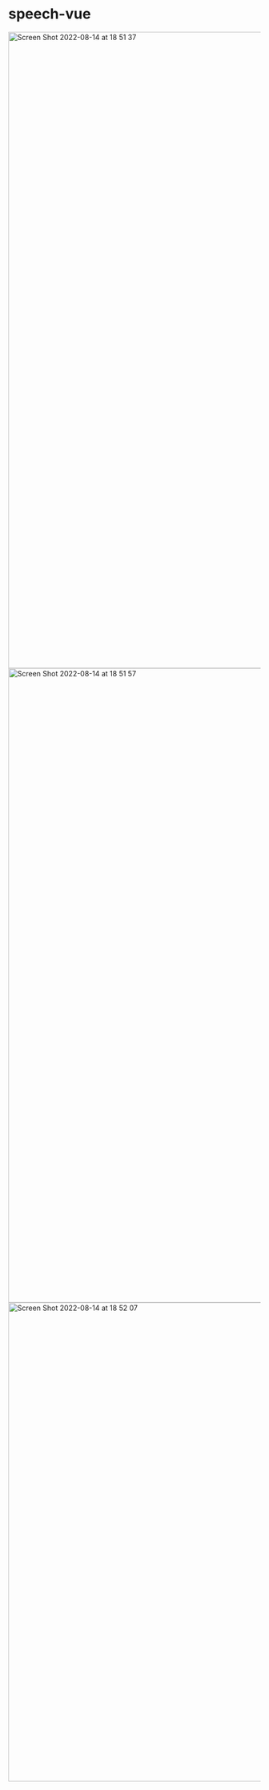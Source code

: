 # speech-vue

<img width="1269" alt="Screen Shot 2022-08-14 at 18 51 37" src="https://user-images.githubusercontent.com/87018360/184545301-e4df4444-dbad-4c24-b318-3734532753a3.png">
<img width="1265" alt="Screen Shot 2022-08-14 at 18 51 57" src="https://user-images.githubusercontent.com/87018360/184545304-9f43dfcc-4df3-4817-b516-c93e1a32d138.png">
<img width="955" alt="Screen Shot 2022-08-14 at 18 52 07" src="https://user-images.githubusercontent.com/87018360/184545305-deaaa95f-ecac-40bb-869c-c38ed33d7571.png">
